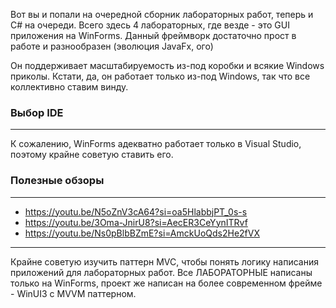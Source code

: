 ﻿Вот вы и попали на очередной сборник лабораторных работ, теперь и C# на очереди.
Всего здесь 4 лабораторных, где везде - это GUI приложения на WinForms.
Данный фреймворк достаточно прост в работе и разнообразен (эволюция JavaFx, ого)

Он поддерживает масштабируемость из-под коробки и всякие Windows приколы. 
Кстати, да, он работает только из-под Windows, так что все коллективно ставим винду. 

### Выбор IDE

---

К сожалению, WinForms адекватно работает только в Visual Studio, поэтому крайне советую ставить его.


### Полезные обзоры

---

 - https://youtu.be/N5oZnV3cA64?si=oa5HlabbjPT_0s-s
 - https://youtu.be/3Oma-JnirU8?si=AecER3CeYynITRvf
 - https://youtu.be/Ns0pBlbBZmE?si=AmckUoQds2He2fVX

---

Крайне советую изучить паттерн MVC, чтобы понять логику написания приложений для лабораторных работ. 
Все ЛАБОРАТОРНЫЕ написаны только на WinForms, проект же написан на более современном фрейме - WinUI3 с MVVM паттерном. 